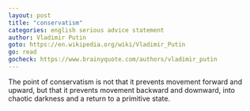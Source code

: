 ```yaml
---
layout: post
title: "conservatism"
categories: english serious advice statement
author: Vladimir Putin
goto: https://en.wikipedia.org/wiki/Vladimir_Putin
go: read
gocheck: https://www.brainyquote.com/authors/vladimir_putin
---
```

The point of conservatism is not that it prevents movement forward and upward, but that it prevents movement backward and downward, into chaotic darkness and a return to a primitive state.
